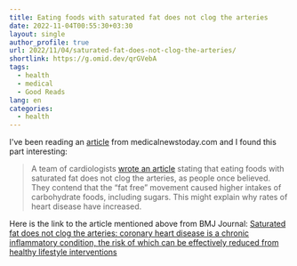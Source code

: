 ```yaml
---
title: Eating foods with saturated fat does not clog the arteries
date: 2022-11-04T00:55:30+03:30
layout: single
author_profile: true
url: 2022/11/04/saturated-fat-does-not-clog-the-arteries/
shortlink: https://g.omid.dev/qrGVebA
tags:
  - health
  - medical
  - Good Reads
lang: en
categories: 
  - health
---
```

I've been reading an [article](https://www.medicalnewstoday.com/articles/326269#dairy-saturated-fat-and-heart-health) from medicalnewstoday.com and I found this part interesting:

> A team of cardiologists [wrote an article](https://bjsm.bmj.com/content/51/15/1111) stating that eating foods with saturated fat does not clog the arteries, as people once believed. They contend that the “fat free” movement caused higher intakes of carbohydrate foods, including sugars. This might explain why rates of heart disease have increased.

Here is the link to the article mentioned above from BMJ Journal: [Saturated fat does not clog the arteries: coronary heart disease is a chronic inflammatory condition, the risk of which can be effectively reduced from healthy lifestyle interventions](https://bjsm.bmj.com/content/51/15/1111)
